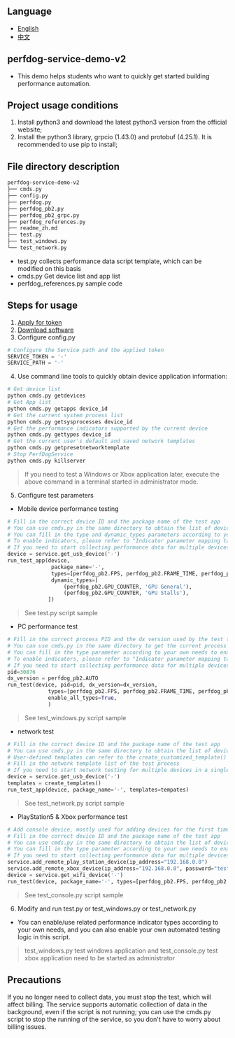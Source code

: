 ## Language
- [English](readme.md)
- [中文](readme_zh.md)

## perfdog-service-demo-v2
+ This demo helps students who want to quickly get started building performance automation.

## Project usage conditions
1. Install python3 and download the latest python3 version from the official website;
2. Install the python3 library, grpcio (1.43.0) and protobuf (4.25.1). It is recommended to use pip to install;

## File directory description
```bash
perfdog-service-demo-v2
├── cmds.py
├── config.py
├── perfdog.py
├── perfdog_pb2.py
├── perfdog_pb2_grpc.py
├── perfdog_references.py
├── readme_zh.md
├── test.py
├── test_windows.py
└── test_network.py
```
- test.py collects performance data script template, which can be modified on this basis
- cmds.py Get device list and app list
- perfdog_references.py sample code

## Steps for usage
1. [Apply for token](https://perfdog.wetest.net/article_detail?id=156&issue_id=0&plat_id=2)
2. [Download software](https://perfdog.wetest.net/perfdogservice)
3. Configure config.py
```python
# Configure the Service path and the applied token
SERVICE_TOKEN = '-'
SERVICE_PATH = '-'
```
4. Use command line tools to quickly obtain device application information:
```python
# Get device list
python cmds.py getdevices
# Get App list
python cmds.py getapps device_id
# Get the current system process list
python cmds.py getsysprocesses device_id
# Get the performance indicators supported by the current device
python cmds.py gettypes device_id
# Get the current user's default and saved network templates
python cmds.py getpresetnetworktemplate
# Stop PerfDogService
python cmds.py killserver
```

> If you need to test a Windows or Xbox application later, execute the above command in a terminal started in administrator mode.

5. Configure test parameters
+ Mobile device performance testing
```python
# Fill in the correct device ID and the package name of the test app
# You can use cmds.py in the same directory to obtain the list of devices connected to the computer, the App list of the corresponding devices, and the supported performance indicators.
# You can fill in the type and dynamic_types parameters according to your own needs to enable the performance indicator parameter list
# To enable indicators, please refer to "Indicator parameter mapping table: https://perfdog.wetest.net/article_detail?id=176&issue_id=0&plat_id=2"
# If you need to start collecting performance data for multiple devices in a single script process, you can run the run_test_app function multiple times in parallel through multi-threading.
device = service.get_usb_device('-')
run_test_app(device,
              package_name='-',
              types=[perfdog_pb2.FPS, perfdog_pb2.FRAME_TIME, perfdog_pb2.CPU_USAGE, perfdog_pb2.MEMORY],
              dynamic_types=[
                  (perfdog_pb2.GPU_COUNTER, 'GPU General'),
                  (perfdog_pb2.GPU_COUNTER, 'GPU Stalls'),
             ])
```

> See test.py script sample
>

+ PC performance test
```python
# Fill in the correct process PID and the dx version used by the test target process for rendering
# You can use cmds.py in the same directory to get the current process list of Windows
# You can fill in the type parameter according to your own needs to enable a list of performance indicator parameters. When the type value is None, use the indicator options that are enabled on the current device.
# To enable indicators, please refer to "Indicator parameter mapping table: https://perfdog.wetest.net/article_detail?id=176&issue_id=0&plat_id=2"
# If you need to start collecting performance data for multiple devices in a single script process, you can run the run_test function multiple times in parallel through multi-threading.
pid=30876
dx_version = perfdog_pb2.AUTO
run_test(device, pid=pid, dx_version=dx_version,
             types=[perfdog_pb2.FPS, perfdog_pb2.FRAME_TIME, perfdog_pb2.WINDOWS_CPU, perfdog_pb2.WINDOWS_MEMORY],
             enable_all_types=True,
             )
```

> See test_windows.py script sample
>

+ network test
```python
# Fill in the correct device ID and the package name of the test app
# You can use cmds.py in the same directory to obtain the list of devices connected to the computer, the App list of the corresponding devices, presets and saved network templates
# User-defined templates can refer to the create_customized_template() method in the script. For indicator meanings, please refer to https://perfdog.wetest.net/article_detail?id=145&issue_id=0&plat_id=1
# Fill in the network template list of the test process
# If you need to start network testing for multiple devices in a single script process, you can run the run_test_app function multiple times in parallel through multi-threading.
device = service.get_usb_device('-')
templates = create_templates()
run_test_app(device, package_name='-', templates=tempates)
```

> See test_network.py script sample
>

+ PlayStation5 & Xbox performance test
```python
# Add console device, mostly used for adding devices for the first time
# Fill in the correct device ID and the package name of the test app
# You can use cmds.py in the same directory to obtain the list of devices connected to the computer, the App list of the corresponding devices, and the supported performance indicators
# You can fill in the type parameter according to your own needs to enable a list of performance indicator parameters. When the type value is None, use the indicator options that are enabled on the current device
# If you need to start collecting performance data for multiple devices in a single script process, you can run the run_test function multiple times in parallel through multi-threading.
service.add_remote_play_station_device(ip_address="192.168.0.0")
service.add_remote_xbox_device(ip_address="192.168.0.0", password="test")
device = service.get_wifi_device('-')
run_test(device, package_name='-', types=[perfdog_pb2.FPS, perfdog_pb2.FRAME_TIME])
```

> See test_console.py script sample

6. Modify and run test.py or test_windows.py or test_network.py
+ You can enable/use related performance indicator types according to your own needs, and you can also enable your own automated testing logic in this script.

> test_windows.py test windows application and test_console.py test xbox application need to be started as administrator
>

## Precautions
If you no longer need to collect data, you must stop the test, which will affect billing. The service supports automatic collection of data in the background, even if the script is not running; you can use the cmds.py script to stop the running of the service, so you don't have to worry about billing issues.